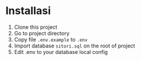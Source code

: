 # Installasi

1. Clone this project 
2. Go to project directory
3. Copy file `.env.example` to `.env`
4. Import database `sitori.sql` on the root of project
5. Edit .env to your database local config
